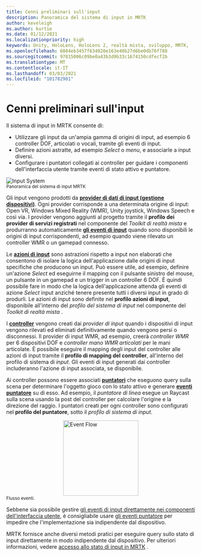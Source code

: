 ```yaml
---
title: Cenni preliminari sull'input
description: Panoramica del sistema di input in MRTK
author: keveleigh
ms.author: kurtie
ms.date: 01/12/2021
ms.localizationpriority: high
keywords: Unity, HoloLens, HoloLens 2, realtà mista, sviluppo, MRTK,
ms.openlocfilehash: 6084eb3457f634020e163e40b27d6be0db76f788
ms.sourcegitcommit: 97815006c09be0a43b3d9b33c1674150cdfecf2b
ms.translationtype: MT
ms.contentlocale: it-IT
ms.lasthandoff: 03/03/2021
ms.locfileid: "101782981"
---
```

# <a name="input-overview"></a>Cenni preliminari sull'input

Il sistema di input in MRTK consente di:

- Utilizzare gli input da un'ampia gamma di origini di input, ad esempio 6 controller DOF, articolati o vocali, tramite gli eventi di input.
- Definire azioni astratte, ad esempio *Select* o *menu*, e associarle a input diversi.
- Configurare i puntatori collegati ai controller per guidare i componenti dell'interfaccia utente tramite eventi di stato attivo e puntatore.

<img src="../Images/Input/MRTK_InputSystem.png" style="display:block;margin-left:auto;margin-right:auto;" alt="Input System">
<sup>Panoramica del sistema di input MRTK</sup>

Gli input vengono prodotti da [**provider di dati di input (gestione dispositivi)**](InputProviders.md). Ogni provider corrisponde a una determinata origine di input: Open VR, Windows Mixed Reality (WMR), Unity joystick, Windows Speech e così via. I provider vengono aggiunti al progetto tramite il **profilo dei provider di servizi registrati** nel componente del *Toolkit di realtà mista* e produrranno automaticamente [**gli eventi di input**](InputEvents.md) quando sono disponibili le origini di input corrispondenti, ad esempio quando viene rilevato un controller WMR o un gamepad connesso.

Le [**azioni di input**](InputActions.md) sono astrazioni rispetto a input non elaborati che consentono di isolare la logica dell'applicazione dalle origini di input specifiche che producono un input. Può essere utile, ad esempio, definire un'azione *Select* ed eseguirne il mapping con il pulsante sinistro del mouse, un pulsante in un gamepad e un trigger in un controller 6 DOF. È quindi possibile fare in modo che la logica dell'applicazione attenda gli eventi di azione *Select* input anziché tenere presente tutti i diversi input in grado di produrli. Le azioni di input sono definite nel **profilo azioni di input**, disponibile all'interno del *profilo del sistema di input* nel componente del *Toolkit di realtà mista* .

I [**controller**](Controllers.md) vengono creati dai *provider di input* quando i dispositivi di input vengono rilevati ed eliminati definitivamente quando vengono persi o disconnessi. Il provider di input WMR, ad esempio, creerà *controller WMR* per 6 dispositivi DOF e *controller mano WMR articolati* per le mani articolate. È possibile eseguire il mapping degli input del controller alle azioni di input tramite il **profilo di mapping del controller**, all'interno del profilo di sistema di *input*. Gli eventi di input generati dai controller includeranno l'azione di input associata, se disponibile.

Ai controller possono essere associati [**puntatori**](Pointers.md) che eseguono query sulla scena per determinare l'oggetto gioco con lo stato attivo e generare [**eventi puntatore**](Pointers.md#pointer-event-interfaces) su di esso. Ad esempio, il *puntatore di linea* esegue un Raycast sulla scena usando la post del controller per calcolare l'origine e la direzione del raggio. I puntatori creati per ogni controller sono configurati nel **profilo del puntatore**, sotto il *profilo di sistema di input*.

<img src="../Images/Input/MRTK_Input_EventFlow.png" width="200px" style="display:block;margin-left:auto;margin-right:auto;" alt="Event Flow">
<sup>Flusso eventi.</sup>

Sebbene sia possibile gestire [gli eventi di input direttamente nei componenti dell'interfaccia utente](InputEvents.md), è consigliabile usare [gli eventi puntatore](pointers.md#pointer-event-interfaces) per impedire che l'implementazione sia indipendente dal dispositivo.

MRTK fornisce anche diversi metodi pratici per eseguire query sullo stato di input direttamente in modo indipendente dal dispositivo. Per ulteriori informazioni, vedere [accesso allo stato di input in MRTK](InputState.md) .
